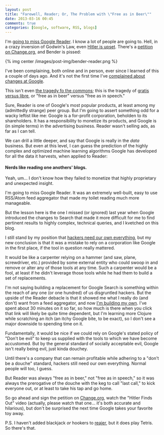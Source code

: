 ```yaml
---
layout: post
title: "Farewell, Reader; Or, The Problem with \"Free as in Beer\""
date: 2013-03-16 00:45
comments: true
categories: [Google, software, RSS, blogs]
---
```


I'm [going to miss Google Reader](http://support.google.com/reader/answer/3028851). I know a lot of people are going to. Hell, in a crazy inversion of Godwin's Law, even [Hitler is upset](http://www.youtube.com/watch?v=A25VgNZDQ08). There's a [petition on Change.org](https://www.change.org/en-GB/petitions/google-do-not-remove-google-reader-on-july-1-2013), and Bender is pissed:

{% img center /images/post-img/bender-reader.png %}

I've been complaining, both online and in person, ever since I learned of this a couple of days ago. And it's not the first time I've [complained about changes at Google](/blog/2012/06/06/hackers-need-our-own-everything/). 

This isn't even [the tragedy fo the commons](http://en.wikipedia.org/wiki/Tragedy_of_the_commons); this is the tragedy of [gratis versus libre](http://en.wikipedia.org/wiki/Gratis_versus_libre), or "free as in beer" versus "free as in speech."

Sure, Reader is one of Google's most popular products, at least among my (admittedly strange) peer group. But I'm going to assert something odd for a wacky leftist like me: Google is a for-profit corporation, beholden to its shareholders. It has a responsibility to monetize its products, and Google is (in simple terms) in the advertising business. Reader wasn't selling ads, as far as I can tell. 

We can drill a little deeper, and say that Google is really in the _data_ business. But even at this level, I can guess the prediction of the highly complex and optimized machine learning algorithms Google has developed for all the data it harvests, when applied to Reader:

#### Nerds like reading one anothers' blogs.

Yeah, um... I don't know how they failed to monetize that highly proprietary and unexpected insight.

<!--more-->

I'm going to miss Google Reader. It was an extremely well-built, easy to use RSS/Atom feed aggregator that made my toilet reading much more manageable.

But the lesson here is the one I missed (or ignored) last year when Google introduced the changes to Search that made it more difficult for me to find pertinent results to highly complex, technical queries, and I kvetched on this blog. 

I still stand by my position that [hackers need our own everything](/blog/2012/06/06/hackers-need-our-own-everything/), but my new conclusion is that it was a mistake to rely on a corporation like Google in the first place, if the tool in question really mattered. 

It would be like a carpenter relying on a hammer (and saw, plane, screwdriver, etc.) provided by some external entity who could swoop in and remove or alter any of those tools at any time. Such a carpenter would be a fool, at least if he didn't leverage those tools while he had them to build a set of replacements.

I'm not saying building a replacement for Google Search is something within the reach of any one (or one hundred) of us disgruntled hackers. But the upside of the Reader debacle is that it showed me what I really do (and don't) want from a feed aggregator, and now [I'm building my own](https://github.com/canweriotnow/reajer). I've spent about 30 minutes on it so far, so how much is there when you click that link will likely be quite time dependent, but I'm learning more Clojure while scratching an itch (an itchy Google bite, to be exact), so I don't see a major downside to spending time on it.

Fundamentally, it would be nice if we could rely on Google's stated policy of "Don't be evil" to keep us supplied with the tools to which we have become accustomed. But by the general standard of socially acceptable evil, Google isn't really being evil, just kinda douchey. 

Until there's a company that can remain profitable while adhering to a "don't be a douche" standard, hackers still need our own everything. Normal people will too, I guess.

But Reader was always "free as in beer," not "free as in speech," so it was always the prerogative of the douche with the keg to call "last call," to kick everyone out, or at least to take his tap and go home. 

So go ahead and sign the petition on [Change.org](http://change.org), watch the "Hitler Finds Out" video (actually, please watch that one... it's both accurate and hilarious), but don't be surprised the next time Google takes your favorite toy away. 

P.S. I haven't added blackjack _or_ hookers to [reajer](https://github.com/canweriotnow/reajer), but it does play Tetris. So there's that.
